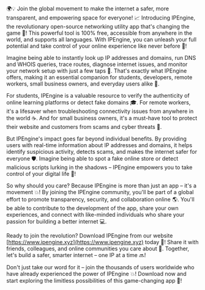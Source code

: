 🌍💡 Join the global movement to make the internet a safer, more transparent, and empowering space for everyone! 📈 Introducing IPEngine, the revolutionary open-source networking utility app that's changing the game 🚀! This powerful tool is 100% free, accessible from anywhere in the world, and supports all languages. With IPEngine, you can unleash your full potential and take control of your online experience like never before 🔧!

Imagine being able to instantly look up IP addresses and domains, run DNS and WHOIS queries, trace routes, diagnose internet issues, and monitor your network setup with just a few taps 📱. That's exactly what IPEngine offers, making it an essential companion for students, developers, remote workers, small business owners, and everyday users alike 🌟.

For students, IPEngine is a valuable resource to verify the authenticity of online learning platforms or detect fake domains 🎓. For remote workers, it's a lifesaver when troubleshooting connectivity issues from anywhere in the world ☕️. And for small business owners, it's a must-have tool to protect their website and customers from scams and cyber threats 💸.

But IPEngine's impact goes far beyond individual benefits. By providing users with real-time information about IP addresses and domains, it helps identify suspicious activity, detects scams, and makes the internet safer for everyone 🛡️. Imagine being able to spot a fake online store or detect malicious scripts lurking in the shadows – IPEngine empowers you to take control of your digital life 💪!

So why should you care? Because IPEngine is more than just an app – it's a movement 💥! By joining the IPEngine community, you'll be part of a global effort to promote transparency, security, and collaboration online 🌎. You'll be able to contribute to the development of the app, share your own experiences, and connect with like-minded individuals who share your passion for building a better internet 💻.

Ready to join the revolution? Download IPEngine from our website [https://www.ipengine.xyz](https://www.ipengine.xyz) today 📲! Share it with friends, colleagues, and online communities you care about 🤩. Together, let's build a safer, smarter internet – one IP at a time 🔜!

Don't just take our word for it – join the thousands of users worldwide who have already experienced the power of IPEngine 💥! Download now and start exploring the limitless possibilities of this game-changing app 🚀!